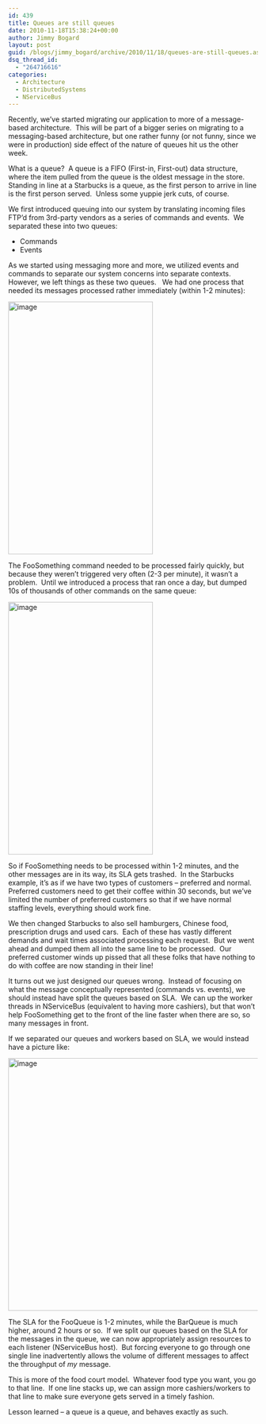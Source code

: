 ```yaml
---
id: 439
title: Queues are still queues
date: 2010-11-18T15:38:24+00:00
author: Jimmy Bogard
layout: post
guid: /blogs/jimmy_bogard/archive/2010/11/18/queues-are-still-queues.aspx
dsq_thread_id:
  - "264716616"
categories:
  - Architecture
  - DistributedSystems
  - NServiceBus
---
```

Recently, we’ve started migrating our application to more of a message-based architecture.&#160; This will be part of a bigger series on migrating to a messaging-based architecture, but one rather funny (or not funny, since we were in production) side effect of the nature of queues hit us the other week.

What is a queue?&#160; A queue is a FIFO (First-in, First-out) data structure, where the item pulled from the queue is the oldest message in the store.&#160; Standing in line at a Starbucks is a queue, as the first person to arrive in line is the first person served.&#160; Unless some yuppie jerk cuts, of course.

We first introduced queuing into our system by translating incoming files FTP’d from 3rd-party vendors as a series of commands and events.&#160; We separated these into two queues:

  * Commands
  * Events

As we started using messaging more and more, we utilized events and commands to separate our system concerns into separate contexts.&#160; However, we left things as these two queues.&#160;&#160; We had one process that needed its messages processed rather immediately (within 1-2 minutes):

[<img style="border-bottom: 0px;border-left: 0px;padding-left: 0px;padding-right: 0px;border-top: 0px;border-right: 0px;padding-top: 0px" border="0" alt="image" src="http://lostechies.com/jimmybogard/files/2011/03/image_thumb_25DA0B18.png" width="292" height="509" />](http://lostechies.com/jimmybogard/files/2011/03/image_1873F812.png)

The FooSomething command needed to be processed fairly quickly, but because they weren’t triggered very often (2-3 per minute), it wasn’t a problem.&#160; Until we introduced a process that ran once a day, but dumped 10s of thousands of other commands on the same queue:

[<img style="border-bottom: 0px;border-left: 0px;padding-left: 0px;padding-right: 0px;border-top: 0px;border-right: 0px;padding-top: 0px" border="0" alt="image" src="http://lostechies.com/jimmybogard/files/2011/03/image_thumb_2FBEFC83.png" width="292" height="509" />](http://lostechies.com/jimmybogard/files/2011/03/image_1E4E9BAB.png)

So if FooSomething needs to be processed within 1-2 minutes, and the other messages are in its way, its SLA gets trashed.&#160; In the Starbucks example, it’s as if we have two types of customers – preferred and normal.&#160; Preferred customers need to get their coffee within 30 seconds, but we’ve limited the number of preferred customers so that if we have normal staffing levels, everything should work fine.

We then changed Starbucks to also sell hamburgers, Chinese food, prescription drugs and used cars.&#160; Each of these has vastly different demands and wait times associated processing each request.&#160; But we went ahead and dumped them all into the same line to be processed.&#160; Our preferred customer winds up pissed that all these folks that have nothing to do with coffee are now standing in their line!

It turns out we just designed our queues wrong.&#160; Instead of focusing on what the message conceptually represented (commands vs. events), we should instead have split the queues based on SLA.&#160; We can up the worker threads in NServiceBus (equivalent to having more cashiers), but that won’t help FooSomething get to the front of the line faster when there are so, so many messages in front.

If we separated our queues and workers based on SLA, we would instead have a picture like:

[<img style="border-bottom: 0px;border-left: 0px;padding-left: 0px;padding-right: 0px;border-top: 0px;border-right: 0px;padding-top: 0px" border="0" alt="image" src="http://lostechies.com/jimmybogard/files/2011/03/image_thumb_4A8B228F.png" width="597" height="509" />](http://lostechies.com/jimmybogard/files/2011/03/image_0F37BCD1.png)

The SLA for the FooQueue is 1-2 minutes, while the BarQueue is much higher, around 2 hours or so.&#160; If we split our queues based on the SLA for the messages in the queue, we can now appropriately assign resources to each listener (NServiceBus host).&#160; But forcing everyone to go through one single line inadvertently allows the volume of different messages to affect the throughput of _my_ message.

This is more of the food court model.&#160; Whatever food type you want, you go to that line.&#160; If one line stacks up, we can assign more cashiers/workers to that line to make sure everyone gets served in a timely fashion.

Lesson learned – a queue is a queue, and behaves exactly as such.